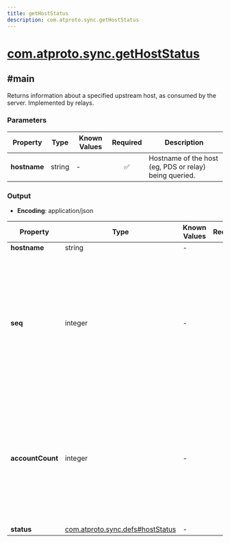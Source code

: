 ```yaml
---
title: getHostStatus
description: com.atproto.sync.getHostStatus
---
```


# [com.atproto.sync.getHostStatus](https://github.com/myConsciousness/atproto.dart/blob/main/lexicons/com/atproto/sync/getHostStatus.json)

## #main

Returns information about a specified upstream host, as consumed by the server. Implemented by relays.

### Parameters

| Property | Type | Known Values | Required | Description |
| --- | --- | --- | :---: | --- |
| **hostname** | string | - | ✅ | Hostname of the host (eg, PDS or relay) being queried. |

### Output

- **Encoding**: application/json

| Property | Type | Known Values | Required | Description |
| --- | --- | --- | :---: | --- |
| **hostname** | string | - | ✅ | - |
| **seq** | integer | - | ❌ | Recent repo stream event sequence number. May be delayed from actual stream processing (eg, persisted cursor not in-memory cursor). |
| **accountCount** | integer | - | ❌ | Number of accounts on the server which are associated with the upstream host. Note that the upstream may actually have more accounts. |
| **status** | [com.atproto.sync.defs#hostStatus](../../../../lexicons/com/atproto/sync/defs.md#hoststatus) | - | ❌ | - |
